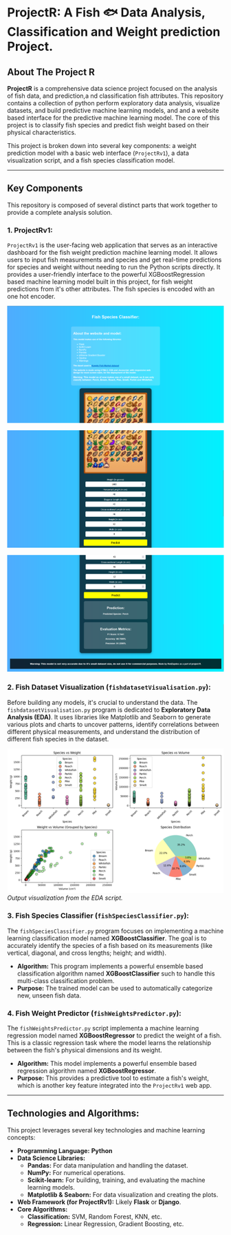 # ProjectR: A Fish 🐟 Data Analysis, Classification and Weight prediction Project. 

## About The Project R

**ProjectR** is a comprehensive data science project focused on the analysis of fish data, and prediction,a nd classification fish attributes. This repository contains a collection of python perform exploratory data analysis, visualize datasets, and build predictive machine learning models, and  and a website based interface for the predictive machine learning model. The core of this project is to classify fish species and predict fish weight based on their physical characteristics.

This project is broken down into several key components: a weight prediction model with a basic web interface (`ProjectRv1`), a data visualization script, and a fish species classification model.

---

## Key Components

This repository is composed of several distinct parts that work together to provide a complete analysis solution.

### 1. ProjectRv1:

`ProjectRv1` is the user-facing web application that serves as an interactive dashboard for the fish weight prediction machine learning model. It allows users to input fish measurements and species and get real-time predictions for species and weight without needing to run the Python scripts directly. It provides a user-friendly interface to the powerful XGBoostRegression based machine learning model built in this project, for fish weight predictions from it's other attributes. The fish species is encoded with an one hot encoder.

![Screenshot of the ProjectRv1 web interace](./images/image2.png)

![Screenshot of the ProjectRv1 web interace](./images/image3.png)

![Screenshot of the ProjectRv1 web interace](./images/image1.png)

### 2. Fish Dataset Visualization (`fishdatasetVisualisation.py`):

Before building any models, it's crucial to understand the data. The `fishdatasetVisualisation.py` program is dedicated to **Exploratory Data Analysis (EDA)**. It uses libraries like Matplotlib and Seaborn to generate various plots and charts to uncover patterns, identify correlations between different physical measurements, and understand the distribution of different fish species in the dataset.

![The data visualization output showing relationships between fish measurements, and the diversity of the data.](./images/FishSpeciesDataAnalysis.png)
_Output visualization from the EDA script._

### 3. Fish Species Classifier (`fishSpeciesClassifier.py`):

The `fishSpeciesClassifier.py` program focuses on implementing a machine learning classification model named **XGBoostClassifier**. The goal is to accurately identify the species of a fish based on its measurements (like vertical, diagonal, and cross lengths; height; and width).

* **Algorithm:** This program implements a powerful ensemble based classification algorithm named **XGBoostClassifier** such to handle this multi-class classification problem.
* **Purpose:** The trained model can be used to automatically categorize new, unseen fish data.

### 4. Fish Weight Predictor (`fishWeightsPredictor.py`):

The `fishWeightsPredictor.py` script implementa a machine learning regression model named **XGBoostRegressor** to predict the weight of a fish. This is a classic regression task where the model learns the relationship between the fish's physical dimensions and its weight.

* **Algorithm:** This model implements a powerful ensemble based regression algorithm named **XGBoostRegressor**.
* **Purpose:** This provides a predictive tool to estimate a fish's weight, which is another key feature integrated into the `ProjectRv1` web app.

---

## Technologies and Algorithms:

This project leverages several key technologies and machine learning concepts:

* **Programming Language:** **Python**
* **Data Science Libraries:**
    * **Pandas:** For data manipulation and handling the dataset.
    * **NumPy:** For numerical operations.
    * **Scikit-learn:** For building, training, and evaluating the machine learning models.
    * **Matplotlib & Seaborn:** For data visualization and creating the plots.
* **Web Framework (for ProjectRv1):** Likely **Flask** or **Django**.
* **Core Algorithms:**
    * **Classification:** SVM, Random Forest, KNN, etc.
    * **Regression:** Linear Regression, Gradient Boosting, etc.

